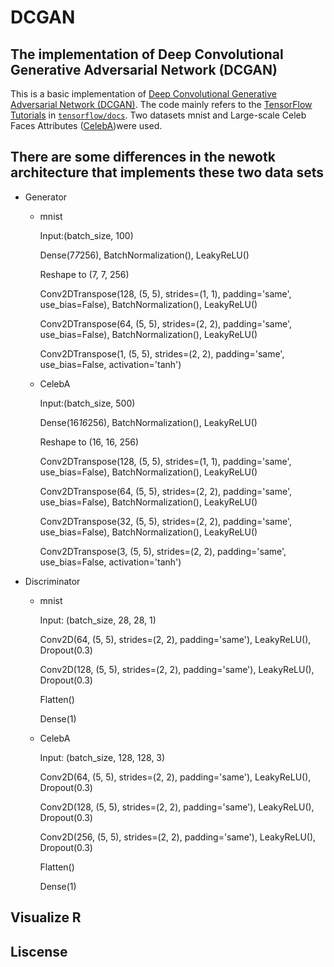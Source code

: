 # DCGAN
## The implementation of Deep Convolutional Generative Adversarial Network (DCGAN)

This is a basic implementation of [Deep Convolutional Generative Adversarial Network (DCGAN)](https://arxiv.org/pdf/1511.06434.pdf). The code mainly refers to the [TensorFlow Tutorials](https://tensorflow.google.cn/tutorials/generative/dcgan) in [`tensorflow/docs`](https://github.com/tensorflow/docs). Two datasets mnist and Large-scale Celeb Faces Attributes ([CelebA](https://www.kaggle.com/jessicali9530/celeba-dataset))were used.


## There are some differences in the newotk architecture that implements these two data sets

* Generator

  * mnist

    Input:(batch_size, 100)

    Dense(7*7*256), BatchNormalization(), LeakyReLU()

    Reshape to (7, 7, 256)

    Conv2DTranspose(128, (5, 5), strides=(1, 1), padding='same', use_bias=False), BatchNormalization(), LeakyReLU()

    Conv2DTranspose(64, (5, 5), strides=(2, 2), padding='same', use_bias=False), BatchNormalization(), LeakyReLU()

    Conv2DTranspose(1, (5, 5), strides=(2, 2), padding='same', use_bias=False, activation='tanh')

  * CelebA

    Input:(batch_size, 500)

    Dense(16*16*256), BatchNormalization(), LeakyReLU()

    Reshape to (16, 16, 256)

    Conv2DTranspose(128, (5, 5), strides=(1, 1), padding='same', use_bias=False), BatchNormalization(), LeakyReLU()

    Conv2DTranspose(64, (5, 5), strides=(2, 2), padding='same', use_bias=False), BatchNormalization(), LeakyReLU()

    Conv2DTranspose(32, (5, 5), strides=(2, 2), padding='same', use_bias=False), BatchNormalization(), LeakyReLU()

    Conv2DTranspose(3, (5, 5), strides=(2, 2), padding='same', use_bias=False, activation='tanh')

* Discriminator

  * mnist

    Input: (batch_size, 28, 28, 1)

    Conv2D(64, (5, 5), strides=(2, 2), padding='same'), LeakyReLU(), Dropout(0.3)

    Conv2D(128, (5, 5), strides=(2, 2), padding='same'), LeakyReLU(), Dropout(0.3)

    Flatten()

    Dense(1)

  * CelebA

    Input: (batch_size, 128, 128, 3)

    Conv2D(64, (5, 5), strides=(2, 2), padding='same'), LeakyReLU(), Dropout(0.3)

    Conv2D(128, (5, 5), strides=(2, 2), padding='same'), LeakyReLU(), Dropout(0.3)

    Conv2D(256, (5, 5), strides=(2, 2), padding='same'), LeakyReLU(), Dropout(0.3)

    Flatten()

    Dense(1)


## Visualize R


## Liscense
